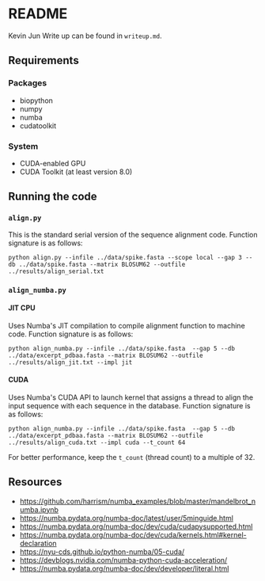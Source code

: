 # README

Kevin Jun
Write up can be found in `writeup.md`.

## Requirements

### Packages

* biopython
* numpy
* numba
* cudatoolkit

### System

* CUDA-enabled GPU
* CUDA Toolkit (at least version 8.0)

## Running the code

### `align.py`

This is the standard serial version of the sequence alignment code. Function signature is as follows:

```console
python align.py --infile ../data/spike.fasta --scope local --gap 3 --db ../data/spike.fasta --matrix BLOSUM62 --outfile ../results/align_serial.txt
```

### `align_numba.py`

#### JIT CPU

Uses Numba's JIT compilation to compile alignment function to machine code. Function signature is as follows:

```console
python align_numba.py --infile ../data/spike.fasta  --gap 5 --db ../data/excerpt_pdbaa.fasta --matrix BLOSUM62 --outfile ../results/align_jit.txt --impl jit
```

#### CUDA

Uses Numba's CUDA API to launch kernel that assigns a thread to align the input sequence with each sequence in the database. Function signature is as follows:

```console
python align_numba.py --infile ../data/spike.fasta  --gap 5 --db ../data/excerpt_pdbaa.fasta --matrix BLOSUM62 --outfile ../results/align_cuda.txt --impl cuda --t_count 64
```

For better performance, keep the `t_count` (thread count) to a multiple of 32.

## Resources

* https://github.com/harrism/numba_examples/blob/master/mandelbrot_numba.ipynb
* https://numba.pydata.org/numba-doc/latest/user/5minguide.html
* https://numba.pydata.org/numba-doc/dev/cuda/cudapysupported.html
* https://numba.pydata.org/numba-doc/dev/cuda/kernels.html#kernel-declaration
* https://nyu-cds.github.io/python-numba/05-cuda/
* https://devblogs.nvidia.com/numba-python-cuda-acceleration/
* https://numba.pydata.org/numba-doc/dev/developer/literal.html
